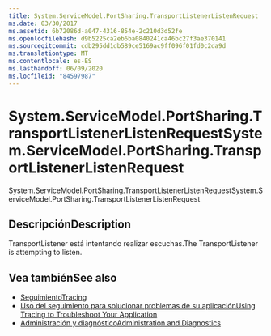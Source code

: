 ```yaml
---
title: System.ServiceModel.PortSharing.TransportListenerListenRequest
ms.date: 03/30/2017
ms.assetid: 6b72086d-a047-4316-854e-2c210d3d52fe
ms.openlocfilehash: d9b5225ca2eb6ba0840241ca46bc27f3ae370141
ms.sourcegitcommit: cdb295dd1db589ce5169ac9ff096f01fd0c2da9d
ms.translationtype: MT
ms.contentlocale: es-ES
ms.lasthandoff: 06/09/2020
ms.locfileid: "84597987"
---
```

# <a name="systemservicemodelportsharingtransportlistenerlistenrequest"></a><span data-ttu-id="50b24-102">System.ServiceModel.PortSharing.TransportListenerListenRequest</span><span class="sxs-lookup"><span data-stu-id="50b24-102">System.ServiceModel.PortSharing.TransportListenerListenRequest</span></span>
<span data-ttu-id="50b24-103">System.ServiceModel.PortSharing.TransportListenerListenRequest</span><span class="sxs-lookup"><span data-stu-id="50b24-103">System.ServiceModel.PortSharing.TransportListenerListenRequest</span></span>  
  
## <a name="description"></a><span data-ttu-id="50b24-104">Descripción</span><span class="sxs-lookup"><span data-stu-id="50b24-104">Description</span></span>  
 <span data-ttu-id="50b24-105">TransportListener está intentando realizar escuchas.</span><span class="sxs-lookup"><span data-stu-id="50b24-105">The TransportListener is attempting to listen.</span></span>  
  
## <a name="see-also"></a><span data-ttu-id="50b24-106">Vea también</span><span class="sxs-lookup"><span data-stu-id="50b24-106">See also</span></span>

- [<span data-ttu-id="50b24-107">Seguimiento</span><span class="sxs-lookup"><span data-stu-id="50b24-107">Tracing</span></span>](index.md)
- [<span data-ttu-id="50b24-108">Uso del seguimiento para solucionar problemas de su aplicación</span><span class="sxs-lookup"><span data-stu-id="50b24-108">Using Tracing to Troubleshoot Your Application</span></span>](using-tracing-to-troubleshoot-your-application.md)
- [<span data-ttu-id="50b24-109">Administración y diagnóstico</span><span class="sxs-lookup"><span data-stu-id="50b24-109">Administration and Diagnostics</span></span>](../index.md)
